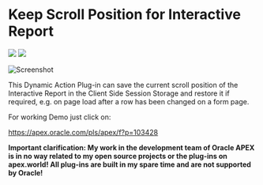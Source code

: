  # Keep Scroll Position for Interactive Report

![](https://img.shields.io/badge/ORACLE-APEX-success.svg) ![](https://img.shields.io/badge/Plug--in_Type-Dynamic_Action-orange.svg)

![Screenshot](https://raw.githubusercontent.com/RonnyWeiss/APEX-Interactive-Report-keep-Scroll-Position/refs/heads/main/screenshot.gif)

This Dynamic Action Plug-in can save the current scroll position of the Interactive Report in the Client Side Session Storage and restore it if required, e.g. on page load after a row has been changed on a form page.

For working Demo just click on:

https://apex.oracle.com/pls/apex/f?p=103428

**Important clarification: My work in the development team of Oracle APEX is in no way related to my open source projects or the plug-ins on apex.world! All plug-ins are built in my spare time and are not supported by Oracle!**
